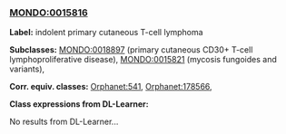 
### [MONDO:0015816](http://purl.obolibrary.org/obo/MONDO_0015816)
**Label:** indolent primary cutaneous T-cell lymphoma

**Subclasses:** [MONDO:0018897](http://purl.obolibrary.org/obo/MONDO_0018897) (primary cutaneous CD30+ T-cell lymphoproliferative disease), [MONDO:0015821](http://purl.obolibrary.org/obo/MONDO_0015821) (mycosis fungoides and variants), 

**Corr. equiv. classes:** [Orphanet:541](http://www.orpha.net/ORDO/Orphanet_541), [Orphanet:178566](http://www.orpha.net/ORDO/Orphanet_178566), 

**Class expressions from DL-Learner:**

No results from DL-Learner...



